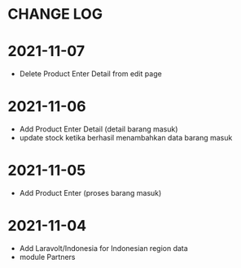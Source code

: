 # CHANGE LOG

# 2021-11-07

- Delete Product Enter Detail from edit page
# 2021-11-06

- Add Product Enter Detail (detail barang masuk)
- update stock ketika berhasil menambahkan data barang masuk
# 2021-11-05

- Add Product Enter (proses barang masuk)

# 2021-11-04

- Add Laravolt/Indonesia for Indonesian region data
- module Partners
